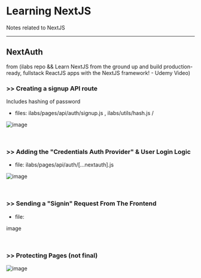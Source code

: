 # Learning NextJS
Notes related to NextJS

<hr>

## NextAuth
from (ilabs repo && Learn NextJS from the ground up and build production-ready, fullstack ReactJS apps with the NextJS framework! - Udemy Video)

### >> Creating a signup API route
Includes hashing of password

- files: ilabs/pages/api/auth/signup.js , ilabs/utils/hash.js /

![image](https://user-images.githubusercontent.com/58241136/175720197-0bb32402-eff6-4704-b8ab-eb3ff9d7e8a5.png)

<br>

### >> Adding the "Credentials Auth Provider" & User Login Logic

- file: ilabs/pages/api/auth/[...nextauth].js

![image](https://user-images.githubusercontent.com/58241136/175717610-5a49823b-6557-49e4-bfe3-db648a2f2378.png)

<br>

### >> Sending a "Signin" Request From The Frontend

- file: 

image

<br>

### >> Protecting Pages (not final)

![image](https://user-images.githubusercontent.com/58241136/175738654-1c588f52-1940-455b-be04-2edddac3aea5.png)



